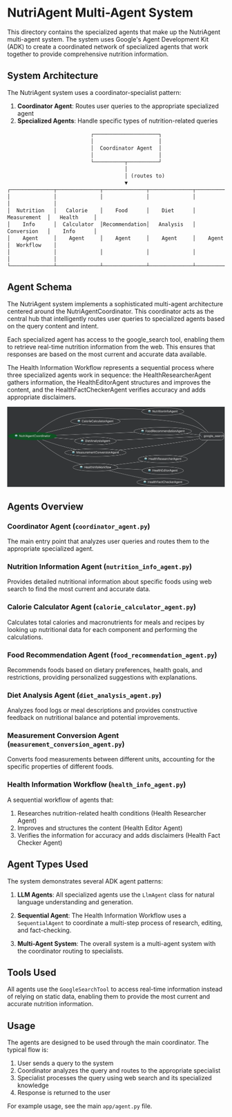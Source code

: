 # NutriAgent Multi-Agent System

This directory contains the specialized agents that make up the NutriAgent multi-agent system. The system uses Google's Agent Development Kit (ADK) to create a coordinated network of specialized agents that work together to provide comprehensive nutrition information.

## System Architecture

The NutriAgent system uses a coordinator-specialist pattern:

1. **Coordinator Agent**: Routes user queries to the appropriate specialized agent
2. **Specialized Agents**: Handle specific types of nutrition-related queries

```
                           ┌─────────────────────┐
                           │                     │
                           │  Coordinator Agent  │
                           │                     │
                           └──────────┬──────────┘
                                      │
                                      │ (routes to)
                                      ▼
┌──────────────┬──────────────┬──────────────┬──────────────┬──────────────┬──────────────┐
│              │              │              │              │              │              │
│  Nutrition   │   Calorie    │    Food      │    Diet      │ Measurement  │   Health     │
│    Info      │  Calculator  │Recommendation│   Analysis   │ Conversion   │    Info      │
│    Agent     │    Agent     │    Agent     │    Agent     │    Agent     │  Workflow    │
│              │              │              │              │              │              │
└──────────────┴──────────────┴──────────────┴──────────────┴──────────────┴──────────────┘
```

## Agent Schema

The NutriAgent system implements a sophisticated multi-agent architecture centered around the NutriAgentCoordinator. This coordinator acts as the central hub that intelligently routes user queries to specialized agents based on the query content and intent.

Each specialized agent has access to the google_search tool, enabling them to retrieve real-time nutrition information from the web. This ensures that responses are based on the most current and accurate data available.

The Health Information Workflow represents a sequential process where three specialized agents work in sequence: the HealthResearcherAgent gathers information, the HealthEditorAgent structures and improves the content, and the HealthFactCheckerAgent verifies accuracy and adds appropriate disclaimers.

![Agent Schema](images/agent-schema.png)

## Agents Overview

### Coordinator Agent (`coordinator_agent.py`)

The main entry point that analyzes user queries and routes them to the appropriate specialized agent.

### Nutrition Information Agent (`nutrition_info_agent.py`)

Provides detailed nutritional information about specific foods using web search to find the most current and accurate data.

### Calorie Calculator Agent (`calorie_calculator_agent.py`)

Calculates total calories and macronutrients for meals and recipes by looking up nutritional data for each component and performing the calculations.

### Food Recommendation Agent (`food_recommendation_agent.py`)

Recommends foods based on dietary preferences, health goals, and restrictions, providing personalized suggestions with explanations.

### Diet Analysis Agent (`diet_analysis_agent.py`)

Analyzes food logs or meal descriptions and provides constructive feedback on nutritional balance and potential improvements.

### Measurement Conversion Agent (`measurement_conversion_agent.py`)

Converts food measurements between different units, accounting for the specific properties of different foods.

### Health Information Workflow (`health_info_agent.py`)

A sequential workflow of agents that:
1. Researches nutrition-related health conditions (Health Researcher Agent)
2. Improves and structures the content (Health Editor Agent)
3. Verifies the information for accuracy and adds disclaimers (Health Fact Checker Agent)

## Agent Types Used

The system demonstrates several ADK agent patterns:

1. **LLM Agents**: All specialized agents use the `LlmAgent` class for natural language understanding and generation.

2. **Sequential Agent**: The Health Information Workflow uses a `SequentialAgent` to coordinate a multi-step process of research, editing, and fact-checking.

3. **Multi-Agent System**: The overall system is a multi-agent system with the coordinator routing to specialists.

## Tools Used

All agents use the `GoogleSearchTool` to access real-time information instead of relying on static data, enabling them to provide the most current and accurate nutrition information.

## Usage

The agents are designed to be used through the main coordinator. The typical flow is:

1. User sends a query to the system
2. Coordinator analyzes the query and routes to the appropriate specialist
3. Specialist processes the query using web search and its specialized knowledge
4. Response is returned to the user

For example usage, see the main `app/agent.py` file. 